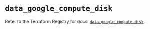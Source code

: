 # `data_google_compute_disk`

Refer to the Terraform Registry for docs: [`data_google_compute_disk`](https://registry.terraform.io/providers/hashicorp/google-beta/5.36.0/docs/data-sources/google_compute_disk).
